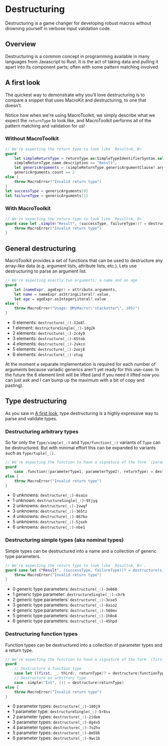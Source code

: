 # Destructuring

Destructuring is a game changer for developing robust macros without drowning yourself in verbose input validation code.

## Overview

Destructuring is a common concept in programming available in many languages from Javascript to Rust. It is the act of
taking data and pulling it apart into its component parts; often with some pattern matching involved.

## A first look

The quickest way to demonstrate why you'll love destructuring is to compare a snippet that uses MacroKit and destructuring,
to one that doesn't.

Notice how when we're using MacroToolkit, we simply describe what we expect the `returnType` to look like, and MacroToolkit
performs all of the pattern matching and validation for us!

### Without MacroToolkit

```swift
// We're expecting the return type to look like `Result<A, B>`
guard
    let simpleReturnType = returnType.as(SimpleTypeIdentifierSyntax.self),
    simpleReturnType.name.description == "Result",
    let genericArguments = (simpleReturnType.genericArgumentClause?.arguments).map(Array.init),
    genericArguments.count == 2
else {
    throw MacroError("Invalid return type")
}
let successType = genericArguments[0]
let failureType = genericArguments[1]
```

### With MacroToolkit

```swift
// We're expecting the return type to look like `Result<A, B>`
guard case let .simple("Result", (successType, failureType))? = destructure(returnType) else {
    throw MacroError("Invalid return type")
}
```

## General destructuring

MacroToolkit provides a set of functions that can be used to destructure any array-like data (e.g. argument lists,
attribute lists, etc.). Lets use destructuring to parse an argument list.

```swift
// We're expecting exactly two arguments; a name and an age
guard
    let (nameExpr, ageExpr) = attribute.arguments,
    let name = nameExpr.asStringLiteral?.value,
    let age = ageExpr.asIntegerLiteral?.value
else {
    throw MacroError("Usage: @MyMacro(\"stackotter\", 105)")
}
```

- 0 elements: ``destructure(_:)-12e8l``
- 1 element: ``destructureSingle(_:)-1dg2k``
- 2 elements: ``destructure(_:)-2c4y9``
- 3 elements: ``destructure(_:)-65tob``
- 4 elements: ``destructure(_:)-2vkcn``
- 5 elements: ``destructure(_:)-2ooj8``
- 6 elements: ``destructure(_:)-ztug``

At the moment a separate implementation is required for each number of arguments because variadic generics aren't
yet ready for this use-case. In the future the 6 element limit will be lifted (and if you need it lifted now you
can just ask and I can bump up the maximum with a bit of copy and pasting).

## Type destructuring

As you saw in [A first look](#A-first-look), type destructuring is a highly expressive way to parse and validate
types.

### Destructuring arbitrary types

So far only the ``Type/simple(_:)`` and ``Type/function(_:)`` variants of ``Type`` can be destructured. But with minimal
effort this can be expanded to variants such as ``Type/tuple(_:)``.

```swift
// We're expecting the function to have a signature of the form `(parameterType1, parameterType2) -> returnType`.
guard
    case .function((parameterType1, parameterType2), returnType) = destructure(functionType)
else {
    throw MacroError("Invalid return type")
}
```

- 0 unknowns: ``destructure(_:)-6saio``
- 1 unknown: ``destructureSingle(_:)-9tjyg``
- 2 unknowns: ``destructure(_:)-1vwqf``
- 3 unknowns: ``destructure(_:)-365tz``
- 4 unknowns: ``destructure(_:)-867ko``
- 5 unknowns: ``destructure(_:)-5joxh``
- 6 unknowns: ``destructure(_:)-nbe1``

### Destructuring simple types (aka nominal types)

Simple types can be destructured into a name and a collection of generic type parameters.

```swift
// We're expecting the return type to look like `Result<A, B>`.
guard case let ("Result", (successType, failureType))? = destructure(simpleReturnType) else {
    throw MacroError("Invalid return type")
}
```

- 0 generic type parameters: ``destructure(_:)-3e860``
- 1 generic type parameter: ``destructureSingle(_:)-chrb``
- 2 generic type parameters: ``destructure(_:)-3xse5``
- 3 generic type parameters: ``destructure(_:)-8aio2``
- 4 generic type parameters: ``destructure(_:)-560mv``
- 5 generic type parameters: ``destructure(_:)-1h0o8``
- 6 generic type parameters: ``destructure(_:)-45hpd``

### Destructuring function types

Function types can be destructured into a collection of parameter types and a return type.

```swift
// We're expecting the function to have a signature of the form `(first, _, third) -> Int`.
guard
    // Destructure a function type
    case let ((first, _, third), returnType)? = destructure(functionType),
    // Destructure an arbitrary type
    case .simple("Int", ()) = destructure(returnType)
else {
    throw MacroError("Invalid return type")
}
```

- 0 parameter types: ``destructure(_:)-180j9``
- 1 parameter type: ``destructureSingle(_:)-5r8sv``
- 2 parameter types: ``destructure(_:)-2idom``
- 3 parameter types: ``destructure(_:)-8g4v5``
- 4 parameter types: ``destructure(_:)-7o2hx``
- 5 parameter types: ``destructure(_:)-8m59b``
- 6 parameter types: ``destructure(_:)-9wc1b``
